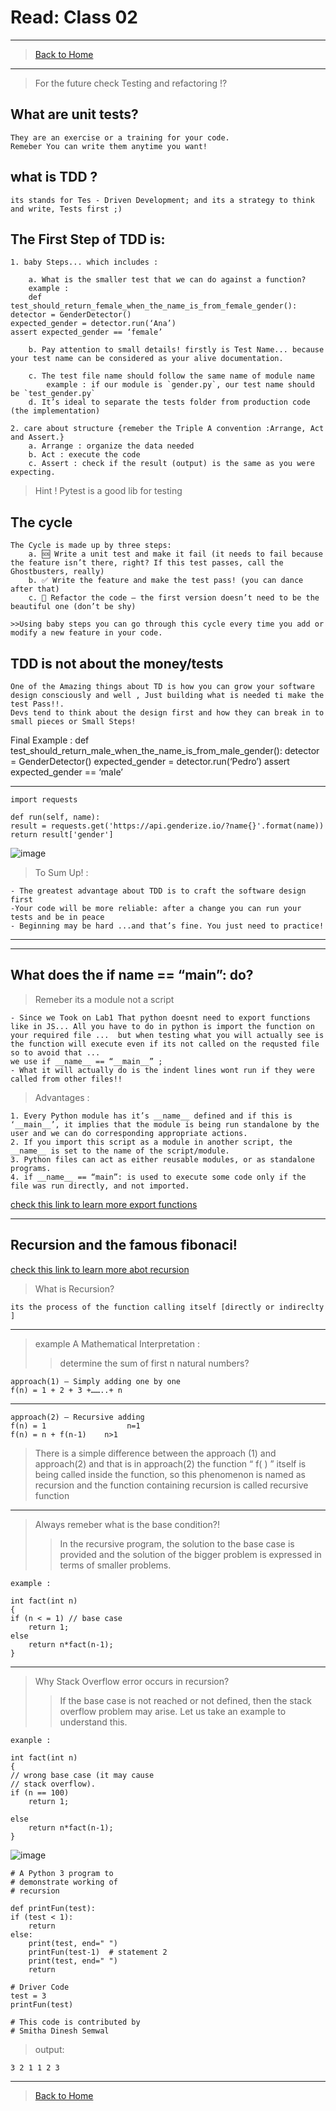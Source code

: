 # Read: Class 02

---

> [Back to Home](../README.md)

---

> For the future check Testing and refactoring !?

## What are unit tests?

    They are an exercise or a training for your code.
    Remeber You can write them anytime you want!

## what is TDD ?

    its stands for Tes - Driven Development; and its a strategy to think and write, Tests first ;)

## **The First Step of TDD is:**

    1. baby Steps... which includes :

        a. What is the smaller test that we can do against a function?
        example :
        def test_should_return_female_when_the_name_is_from_female_gender():
    detector = GenderDetector()
    expected_gender = detector.run(‘Ana’)
    assert expected_gender == ‘female’

        b. Pay attention to small details! firstly is Test Name... because your test name can be considered as your alive documentation.

        c. The test file name should follow the same name of module name
            example : if our module is `gender.py`, our test name should be `test_gender.py`
        d. It’s ideal to separate the tests folder from production code (the implementation)

    2. care about structure {remeber the Triple A convention :Arrange, Act and Assert.}
        a. Arrange : organize the data needed
        b. Act : execute the code
        c. Assert : check if the result (output) is the same as you were expecting.

> Hint ! Pytest is a good lib for testing

## **The cycle**

    The Cycle is made up by three steps:
        a. 🆘 Write a unit test and make it fail (it needs to fail because the feature isn’t there, right? If this test passes, call the Ghostbusters, really)
        b. ✅ Write the feature and make the test pass! (you can dance after that)
        c. 🔵 Refactor the code — the first version doesn’t need to be the beautiful one (don’t be shy)

    >>Using baby steps you can go through this cycle every time you add or modify a new feature in your code.

## **TDD is not about the money/tests**

    One of the Amazing things about TD is how you can grow your software design consciously and well , Just building what is needed ti make the test Pass!!.
    Devs tend to think about the design first and how they can break in to small pieces or Small Steps!

Final Example :
def test_should_return_male_when_the_name_is_from_male_gender():
detector = GenderDetector()
expected_gender = detector.run(‘Pedro’)
assert expected_gender == ‘male’

---

    import requests

    def run(self, name):
    result = requests.get('https://api.genderize.io/?name{}'.format(name))
    return result['gender']

![image](./TDD.png)

> To Sum Up! :

    - The greatest advantage about TDD is to craft the software design first
    -Your code will be more reliable: after a change you can run your tests and be in peace
    - Beginning may be hard ...and that’s fine. You just need to practice!

---

---

## What does the if **name** == “**main**”: do?

> Remeber its a module not a script

    - Since we Took on Lab1 That python doesnt need to export functions like in JS... All you have to do in python is import the function on your required file ...  but when testing what you will actually see is the function will execute even if its not called on the requsted file so to avoid that ...
    we use if __name__ == “__main__” ;
    - What it will actually do is the indent lines wont run if they were called from other files!!

> Advantages :

    1. Every Python module has it’s __name__ defined and if this is ‘__main__’, it implies that the module is being run standalone by the user and we can do corresponding appropriate actions.
    2. If you import this script as a module in another script, the __name__ is set to the name of the script/module.
    3. Python files can act as either reusable modules, or as standalone programs.
    4. if __name__ == “main”: is used to execute some code only if the file was run directly, and not imported.

[check this link to learn more export functions](https://www.geeksforgeeks.org/what-does-the-if-__name__-__main__-do/)

---

## **Recursion and the famous fibonaci!**

[check this link to learn more abot recursion](https://www.geeksforgeeks.org/recursion/)

> What is Recursion?

    its the process of the function calling itself [directly or indireclty ]

---

> example A Mathematical Interpretation :
>
> > determine the sum of first n natural numbers?

    approach(1) – Simply adding one by one
    f(n) = 1 + 2 + 3 +……..+ n

---

    approach(2) – Recursive adding
    f(n) = 1                  n=1
    f(n) = n + f(n-1)    n>1

> There is a simple difference between the approach (1) and approach(2) and that is in approach(2) the function “ f( ) ” itself is being called inside the function, so this phenomenon is named as recursion and the function containing recursion is called recursive function

---

> Always remeber what is the base condition?!
>
> > In the recursive program, the solution to the base case is provided and the solution of the bigger problem is expressed in terms of smaller problems.

    example :

    int fact(int n)
    {
    if (n < = 1) // base case
        return 1;
    else
        return n*fact(n-1);
    }

---

> Why Stack Overflow error occurs in recursion?
>
> > If the base case is not reached or not defined, then the stack overflow problem may arise. Let us take an example to understand this.

    exanple :

    int fact(int n)
    {
    // wrong base case (it may cause
    // stack overflow).
    if (n == 100)
        return 1;

    else
        return n*fact(n-1);
    }

![image](./recursion.jpg)

    # A Python 3 program to
    # demonstrate working of
    # recursion

    def printFun(test):
    if (test < 1):
        return
    else:
        print(test, end=" ")
        printFun(test-1)  # statement 2
        print(test, end=" ")
        return

    # Driver Code
    test = 3
    printFun(test)

    # This code is contributed by
    # Smitha Dinesh Semwal

> output:

    3 2 1 1 2 3

---

> [Back to Home](../README.md)

